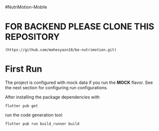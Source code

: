 #NutriMotion-Mobile

# FOR BACKEND PLEASE CLONE THIS REPOSITORY
```
(https://github.com/mahesyasn18/be-nutrimotion.git)
```

# First Run

The project is configured with mock data if you run the **MOCK** flavor. See the next section for configuring run configurations.

After installing the package dependencies with 

```
flutter pub get
```

run the code generation tool 

```
flutter pub run build_runner build
```

